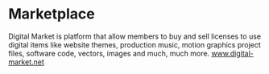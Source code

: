 # Marketplace
Digital Market is platform that allow members to buy and sell licenses to use digital items like website themes, production music, motion graphics project files, software code, vectors, images and much, much more. 
www.digital-market.net
